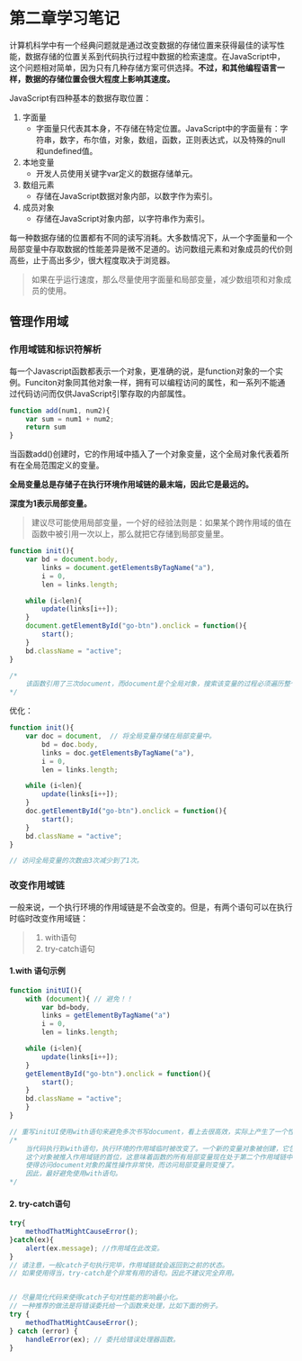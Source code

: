 # 第二章学习笔记

计算机科学中有一个经典问题就是通过改变数据的存储位置来获得最佳的读写性能，数据存储的位置关系到代码执行过程中数据的检索速度。在JavaScript中，这个问题相对简单，因为只有几种存储方案可供选择。**不过，和其他编程语言一样，数据的存储位置会很大程度上影响其速度。**

JavaScript有四种基本的数据存取位置：

1. 字面量
   - 字面量只代表其本身，不存储在特定位置。JavaScript中的字面量有：字符串，数字，布尔值，对象，数组，函数，正则表达式，以及特殊的null和undefined值。
2. 本地变量
   - 开发人员使用关键字var定义的数据存储单元。
3. 数组元素
   - 存储在JavaScript数据对象内部，以数字作为索引。
4. 成员对象
   - 存储在JavaScript对象内部，以字符串作为索引。

每一种数据存储的位置都有不同的读写消耗。大多数情况下，从一个字面量和一个局部变量中存取数据的性能差异是微不足道的。访问数组元素和对象成员的代价则高些，止于高出多少，很大程度取决于浏览器。

> 如果在乎运行速度，那么尽量使用字面量和局部变量，减少数组项和对象成员的使用。

## 管理作用域

### 作用域链和标识符解析

每一个Javascript函数都表示一个对象，更准确的说，是function对象的一个实例。Funciton对象同其他对象一样，拥有可以编程访问的属性，和一系列不能通过代码访问而仅供JavaScript引擎存取的内部属性。

```javascript
function add(num1, num2){
    var sum = num1 + num2;
    return sum
}
```

当函数add()创建时，它的作用域中插入了一个对象变量，这个全局对象代表着所有在全局范围定义的变量。

**全局变量总是存储子在执行环境作用域链的最末端，因此它是最远的。**

**深度为1表示局部变量。**

> 建议尽可能使用局部变量，一个好的经验法则是：如果某个跨作用域的值在函数中被引用一次以上，那么就把它存储到局部变量里。

```javascript
function init(){
    var bd = document.body,
        links = document.getElementsByTagName("a"),
        i = 0,
        len = links.length;

    while (i<len){
        update(links[i++]);
    }
    document.getElementById("go-btn").onclick = function(){
        start();
    }
    bd.className = "active";
}

/*
    该函数引用了三次document，而document是个全局对象，搜索该变量的过程必须遍历整个作用域链，直到最后在	 全局变量中找到。
*/
```

优化：

```javascript
function init(){
    var doc = document,  // 将全局变量存储在局部变量中。
        bd = doc.body,
        links = doc.getElementsByTagName("a"),
        i = 0,
        len = links.length;

    while (i<len){
        update(links[i++]);
    }
    doc.getElementById("go-btn").onclick = function(){
        start();
    }
    bd.className = "active";
}

// 访问全局变量的次数由3次减少到了1次。
```

### 改变作用域链

一般来说，一个执行环境的作用域链是不会改变的。但是，有两个语句可以在执行时临时改变作用域链：

> 1. with语句
> 2. try-catch语句

#### 1.with 语句示例

```javascript
function initUI(){
    with (document){ // 避免！！
        var bd=body,
        links = getElementByTagName("a")
        i = 0,
        len = links.length;

    while (i<len){
        update(links[i++]);
    }
    getElementById("go-btn").onclick = function(){
        start();
    }
    bd.className = "active";
    }
}

// 重写initUI使用with语句来避免多次书写document，看上去很高效，实际上产生了一个性能问题。
/*
    当代码执行到with语句，执行环境的作用域临时被改变了。一个新的变量对象被创建，它包含了参数指定对象的所有属性。
    这个对象被推入作用域链的首位，这意味着函数的所有局部变量现在处于第二个作用域链中，因此访问的代价更高了。
    使得访问document对象的属性操作非常快，而访问局部变量则变慢了。
    因此，最好避免使用with语句。
*/
```

#### 2. try-catch语句

```javascript
try{
    methodThatMightCauseError();
}catch(ex){
    alert(ex.message); //作用域在此改变。
}
// 请注意，一般catch子句执行完毕，作用域链就会返回到之前的状态。
// 如果使用得当，try-catch是个非常有用的语句。因此不建议完全弃用。


// 尽量简化代码来使得catch子句对性能的影响最小化。
// 一种推荐的做法是将错误委托给一个函数来处理，比如下面的例子。
try {
    methodThatMightCauseError();
} catch (error) {
    handleError(ex); // 委托给错误处理器函数。
}
```



